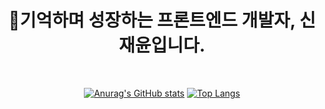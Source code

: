 <div align = center>  
  <h1>🐺기억하며 성장하는 프론트엔드 개발자, 신재윤입니다.</h1>
</div>

<br>

<div align = center>
  
[![Anurag's GitHub stats](https://github-readme-stats.vercel.app/api?username=Shin-Jae-Yoon&theme=react&show_icons=true)](https://github.com/anuraghazra/github-readme-stats) [![Top Langs](https://github-readme-stats.vercel.app/api/top-langs/?username=Shin-Jae-Yoon&layout=compact&theme=react)](https://github.com/metleeha)
  
</div>
